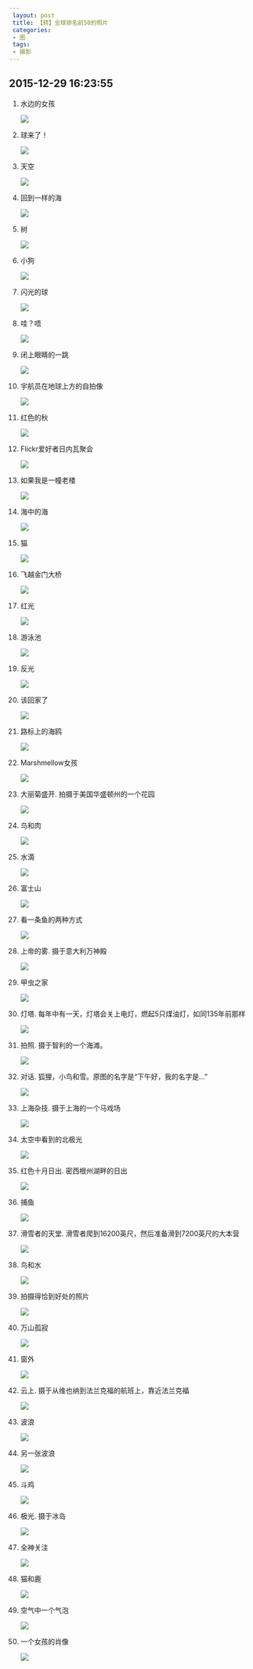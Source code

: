 ```yaml
---
 layout: post
 title: 【转】全球排名前50的照片
 categories:
 - 图
 tags:
 - 摄影
---
```


## 2015-12-29 16:23:55

1. 水边的女孩

	![](/pic/全球排名TOP50的照片-1.jpg)

2. 球来了！

	![](/pic/全球排名TOP50的照片-2.jpg)

3. 天空

	![](/pic/全球排名TOP50的照片-3.jpg)

4. 回到一样的海

	![](/pic/全球排名TOP50的照片-4.jpg)

5. 树

	![](/pic/全球排名TOP50的照片-5.jpg)

6. 小狗

	![](/pic/全球排名TOP50的照片-6.jpg)

7. 闪光的球

	![](/pic/全球排名TOP50的照片-7.jpg)

8. 哇？唔

	![](/pic/全球排名TOP50的照片-8.jpg)

9. 闭上眼睛的一跳

	![](/pic/全球排名TOP50的照片-9.jpg)

10. 宇航员在地球上方的自拍像

	![](/pic/全球排名TOP50的照片-10.jpg)

11. 红色的秋

	![](/pic/全球排名TOP50的照片-11.jpg)

12. Flickr爱好者日内瓦聚会

	![](/pic/全球排名TOP50的照片-12.jpg)

13. 如果我是一幢老楼

	![](/pic/全球排名TOP50的照片-13.jpg)

14. 海中的海

	![](/pic/全球排名TOP50的照片-14.jpg)

15. 猫

	![](/pic/全球排名TOP50的照片-15.jpg)

16. 飞越金门大桥

	![](/pic/全球排名TOP50的照片-16.jpg)

17. 红光

	![](/pic/全球排名TOP50的照片-17.jpg)

18. 游泳池

	![](/pic/全球排名TOP50的照片-18.jpg)

19. 反光

	![](/pic/全球排名TOP50的照片-19.jpg)

20. 该回家了

	![](/pic/全球排名TOP50的照片-20.jpg)

21. 路标上的海鸥

	![](/pic/全球排名TOP50的照片-21.jpg)

22. Marshmellow女孩

	![](/pic/全球排名TOP50的照片-22.jpg)

23. 大丽菊盛开. 拍摄于美国华盛顿州的一个花园

	![](/pic/全球排名TOP50的照片-23.jpg)

24. 鸟和肉

	![](/pic/全球排名TOP50的照片-24.jpg)

25. 水滴

	![](/pic/全球排名TOP50的照片-25.jpg)

26. 富士山

	![](/pic/全球排名TOP50的照片-26.jpg)

27. 看一条鱼的两种方式

	![](/pic/全球排名TOP50的照片-27.jpg)

28. 上帝的雾. 摄于意大利万神殿

	![](/pic/全球排名TOP50的照片-28.jpg)

29. 甲虫之家

	![](/pic/全球排名TOP50的照片-29.jpg)

30. 灯塔. 每年中有一天，灯塔会关上电灯，燃起5只煤油灯，如同135年前那样

	![](/pic/全球排名TOP50的照片-30.jpg)

31. 拍照. 摄于智利的一个海滩。

	![](/pic/全球排名TOP50的照片-31.jpg)

32. 对话. 狐狸，小鸟和雪。原图的名字是“下午好，我的名字是...”

	![](/pic/全球排名TOP50的照片-32.jpg)

33. 上海杂技. 摄于上海的一个马戏场

	![](/pic/全球排名TOP50的照片-33.jpg)

34. 太空中看到的北极光

	![](/pic/全球排名TOP50的照片-34.jpg)

35. 红色十月日出. 密西根州湖畔的日出

	![](/pic/全球排名TOP50的照片-35.jpg)

36. 捕鱼

	![](/pic/全球排名TOP50的照片-36.jpg)

37. 滑雪者的天堂. 滑雪者爬到16200英尺，然后准备滑到7200英尺的大本营

	![](/pic/全球排名TOP50的照片-37.jpg)

38. 鸟和水

	![](/pic/全球排名TOP50的照片-38.jpg)

39. 拍摄得恰到好处的照片

	![](/pic/全球排名TOP50的照片-39.jpg)

40. 万山孤寂

	![](/pic/全球排名TOP50的照片-40.jpg)

41. 窗外

	![](/pic/全球排名TOP50的照片-41.jpg)

42. 云上. 摄于从维也纳到法兰克福的航班上，靠近法兰克福

	![](/pic/全球排名TOP50的照片-42.jpg)

43. 波浪

	![](/pic/全球排名TOP50的照片-43.jpg)

44. 另一张波浪

	![](/pic/全球排名TOP50的照片-44.jpg)

45. 斗鸡

	![](/pic/全球排名TOP50的照片-45.jpg)

46. 极光. 摄于冰岛

	![](/pic/全球排名TOP50的照片-46.jpg)

47. 全神关注

	![](/pic/全球排名TOP50的照片-47.jpg)

48. 猫和鹿

	![](/pic/全球排名TOP50的照片-48.jpg)

49. 空气中一个气泡

	![](/pic/全球排名TOP50的照片-49.jpg)

50. 一个女孩的肖像

	![](/pic/全球排名TOP50的照片-50.jpg)
